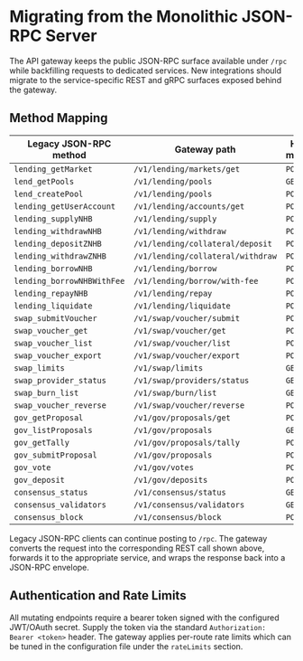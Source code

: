 # Migrating from the Monolithic JSON-RPC Server

The API gateway keeps the public JSON-RPC surface available under `/rpc` while
backfilling requests to dedicated services. New integrations should migrate to
the service-specific REST and gRPC surfaces exposed behind the gateway.

## Method Mapping

| Legacy JSON-RPC method | Gateway path | HTTP method | Backend service |
| ---------------------- | ------------ | ----------- | --------------- |
| `lending_getMarket` | `/v1/lending/markets/get` | `POST` | `lendingd` |
| `lend_getPools` | `/v1/lending/pools` | `GET` | `lendingd` |
| `lend_createPool` | `/v1/lending/pools` | `POST` | `lendingd` |
| `lending_getUserAccount` | `/v1/lending/accounts/get` | `POST` | `lendingd` |
| `lending_supplyNHB` | `/v1/lending/supply` | `POST` | `lendingd` |
| `lending_withdrawNHB` | `/v1/lending/withdraw` | `POST` | `lendingd` |
| `lending_depositZNHB` | `/v1/lending/collateral/deposit` | `POST` | `lendingd` |
| `lending_withdrawZNHB` | `/v1/lending/collateral/withdraw` | `POST` | `lendingd` |
| `lending_borrowNHB` | `/v1/lending/borrow` | `POST` | `lendingd` |
| `lending_borrowNHBWithFee` | `/v1/lending/borrow/with-fee` | `POST` | `lendingd` |
| `lending_repayNHB` | `/v1/lending/repay` | `POST` | `lendingd` |
| `lending_liquidate` | `/v1/lending/liquidate` | `POST` | `lendingd` |
| `swap_submitVoucher` | `/v1/swap/voucher/submit` | `POST` | `swapd` |
| `swap_voucher_get` | `/v1/swap/voucher/get` | `POST` | `swapd` |
| `swap_voucher_list` | `/v1/swap/voucher/list` | `POST` | `swapd` |
| `swap_voucher_export` | `/v1/swap/voucher/export` | `POST` | `swapd` |
| `swap_limits` | `/v1/swap/limits` | `GET` | `swapd` |
| `swap_provider_status` | `/v1/swap/providers/status` | `GET` | `swapd` |
| `swap_burn_list` | `/v1/swap/burn/list` | `GET` | `swapd` |
| `swap_voucher_reverse` | `/v1/swap/voucher/reverse` | `POST` | `swapd` |
| `gov_getProposal` | `/v1/gov/proposals/get` | `POST` | `governd` |
| `gov_listProposals` | `/v1/gov/proposals` | `GET` | `governd` |
| `gov_getTally` | `/v1/gov/proposals/tally` | `POST` | `governd` |
| `gov_submitProposal` | `/v1/gov/proposals` | `POST` | `governd` |
| `gov_vote` | `/v1/gov/votes` | `POST` | `governd` |
| `gov_deposit` | `/v1/gov/deposits` | `POST` | `governd` |
| `consensus_status` | `/v1/consensus/status` | `GET` | `consensusd` |
| `consensus_validators` | `/v1/consensus/validators` | `GET` | `consensusd` |
| `consensus_block` | `/v1/consensus/block` | `POST` | `consensusd` |

Legacy JSON-RPC clients can continue posting to `/rpc`. The gateway converts
the request into the corresponding REST call shown above, forwards it to the
appropriate service, and wraps the response back into a JSON-RPC envelope.

## Authentication and Rate Limits

All mutating endpoints require a bearer token signed with the configured JWT/OAuth
secret. Supply the token via the standard `Authorization: Bearer <token>` header.
The gateway applies per-route rate limits which can be tuned in the configuration
file under the `rateLimits` section.
